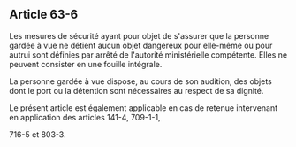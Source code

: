 Article 63-6
----
Les mesures de sécurité ayant pour objet de s'assurer que la personne gardée à
vue ne détient aucun objet dangereux pour elle-même ou pour autrui sont définies
par arrêté de l'autorité ministérielle compétente. Elles ne peuvent consister en
une fouille intégrale.

La personne gardée à vue dispose, au cours de son audition, des objets dont le
port ou la détention sont nécessaires au respect de sa dignité.

Le présent article est également applicable en cas de retenue intervenant en
application des articles 141-4, 709-1-1,

716-5 et 803-3.
